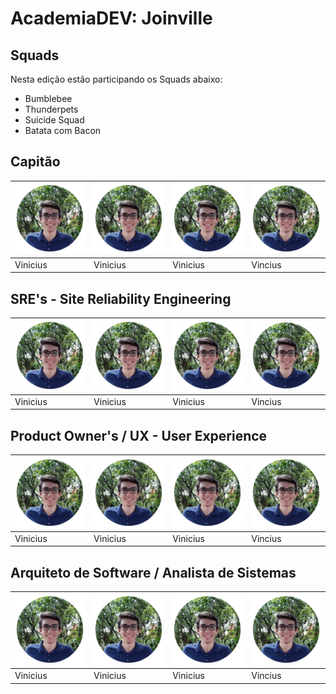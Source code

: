 # AcademiaDEV: Joinville

## Squads

Nesta edição estão participando os Squads abaixo:

* Bumblebee
* Thunderpets
* Suicide Squad
* Batata com Bacon

## Capitão

| ![Vinicius](.gitbook/assets/vinicius.png) | ![Vinicius](.gitbook/assets/vinicius.png) | ![Vinicius](.gitbook/assets/vinicius.png) | ![Vinicius](.gitbook/assets/vinicius.png) |
| :--- | :--- | :--- | :--- |
|         Vinicius |         Vinicius |         Vinicius |         Vincius |

## SRE's - Site Reliability Engineering

| ![Vinicius](.gitbook/assets/vinicius.png) | ![Vinicius](.gitbook/assets/vinicius.png) | ![Vinicius](.gitbook/assets/vinicius.png) | ![Vinicius](.gitbook/assets/vinicius.png) |
| :--- | :--- | :--- | :--- |
|         Vinicius |         Vinicius |         Vinicius |         Vincius |

## Product Owner's / UX - User Experience

| ![Vinicius](.gitbook/assets/vinicius.png) | ![Vinicius](.gitbook/assets/vinicius.png) | ![Vinicius](.gitbook/assets/vinicius.png) | ![Vinicius](.gitbook/assets/vinicius.png) |
| :--- | :--- | :--- | :--- |
|         Vinicius |         Vinicius |         Vinicius |         Vincius |

## Arquiteto de Software / Analista de Sistemas

| ![Vinicius](.gitbook/assets/vinicius.png) | ![Vinicius](.gitbook/assets/vinicius.png) | ![Vinicius](.gitbook/assets/vinicius.png) | ![Vinicius](.gitbook/assets/vinicius.png) |
| :--- | :--- | :--- | :--- |
|         Vinicius |         Vinicius |         Vinicius |         Vincius |

